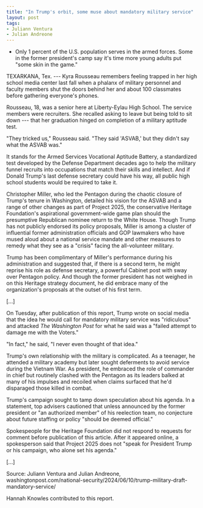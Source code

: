 ```yaml
---
title: "In Trump's orbit, some muse about mandatory military service"
layout: post
tags:
- Juliann Ventura
- Julian Andreone
---
```


- Only 1 percent of the U.S. population serves in the armed forces. Some in the former president's camp say it's time more young adults put "some skin in the game."

TEXARKANA, Tex. --- Kyra Rousseau remembers feeling trapped in her high school media center last fall when a phalanx of military personnel and faculty members shut the doors behind her and about 100 classmates before gathering everyone's phones.

Rousseau, 18, was a senior here at Liberty-Eylau High School. The service members were recruiters. She recalled asking to leave but being told to sit down --- that her graduation hinged on completion of a military aptitude test.

"They tricked us," Rousseau said. "They said 'ASVAB,' but they didn't say what the ASVAB was."

It stands for the Armed Services Vocational Aptitude Battery, a standardized test developed by the Defense Department decades ago to help the military funnel recruits into occupations that match their skills and intellect. And if Donald Trump's last defense secretary could have his way, all public high school students would be required to take it.

Christopher Miller, who led the Pentagon during the chaotic closure of Trump's tenure in Washington, detailed his vision for the ASVAB and a range of other changes as part of Project 2025, the conservative Heritage Foundation's aspirational government-wide game plan should the presumptive Republican nominee return to the White House. Though Trump has not publicly endorsed its policy proposals, Miller is among a cluster of influential former administration officials and GOP lawmakers who have mused aloud about a national service mandate and other measures to remedy what they see as a "crisis" facing the all-volunteer military.

Trump has been complimentary of Miller's performance during his administration and suggested that, if there is a second term, he might reprise his role as defense secretary, a powerful Cabinet post with sway over Pentagon policy. And though the former president has not weighed in on this Heritage strategy document, he did embrace many of the organization's proposals at the outset of his first term.

[...]

On Tuesday, after publication of this report, Trump wrote on social media that the idea he would call for mandatory military service was "ridiculous" and attacked *The Washington Post* for what he said was a "failed attempt to damage me with the Voters."

"In fact," he said, "I never even thought of that idea."

Trump's own relationship with the military is complicated. As a teenager, he attended a military academy but later sought deferments to avoid service during the Vietnam War. As president, he embraced the role of commander in chief but routinely clashed with the Pentagon as its leaders balked at many of his impulses and recoiled when claims surfaced that he'd disparaged those killed in combat.

Trump's campaign sought to tamp down speculation about his agenda. In a statement, top advisers cautioned that unless announced by the former president or "an authorized member" of his reelection team, no conjecture about future staffing or policy "should be deemed official."

Spokespeople for the Heritage Foundation did not respond to requests for comment before publication of this article. After it appeared online, a spokesperson said that Project 2025 does not "speak for President Trump or his campaign, who alone set his agenda."

[...]

Source: Juliann Ventura and Julian Andreone, washingtonpost.com/national-security/2024/06/10/trump-military-draft-mandatory-service/

Hannah Knowles contributed to this report.
